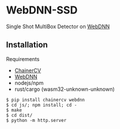 # WebDNN-SSD
Single Shot MultiBox Detector on [WebDNN](https://mil-tokyo.github.io/webdnn/)

<!-- ## [Demo](https://hakuyume.github.io/webdnn-ssd/) -->

## Installation
Requirements

- [ChainerCV](https://github.com/chainer/chainercv)
- [WebDNN](https://mil-tokyo.github.io/webdnn/)
- nodejs/npm
- rust/cargo (wasm32-unknown-unknown)

```
$ pip install chainercv webdnn
$ cd js/; npm install; cd -
$ make
$ cd dist/
$ python -m http.server
```
